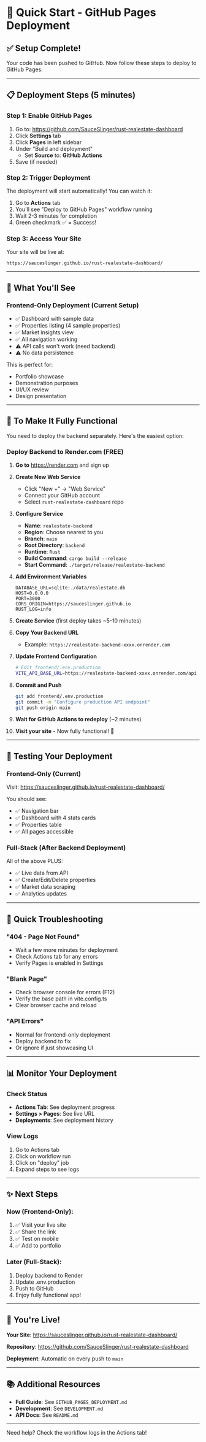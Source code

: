 # 🚀 Quick Start - GitHub Pages Deployment

## ✅ Setup Complete!

Your code has been pushed to GitHub. Now follow these steps to deploy to GitHub Pages:

---

## 📋 Deployment Steps (5 minutes)

### Step 1: Enable GitHub Pages
1. Go to: https://github.com/SauceSlinger/rust-realestate-dashboard
2. Click **Settings** tab
3. Click **Pages** in left sidebar
4. Under "Build and deployment"
   - Set **Source** to: **GitHub Actions**
5. Save (if needed)

### Step 2: Trigger Deployment
The deployment will start automatically! You can watch it:

1. Go to **Actions** tab
2. You'll see "Deploy to GitHub Pages" workflow running
3. Wait 2-3 minutes for completion
4. Green checkmark ✅ = Success!

### Step 3: Access Your Site
Your site will be live at:

```
https://sauceslinger.github.io/rust-realestate-dashboard/
```

---

## 🎯 What You'll See

### Frontend-Only Deployment (Current Setup)
- ✅ Dashboard with sample data
- ✅ Properties listing (4 sample properties)
- ✅ Market insights view
- ✅ All navigation working
- ⚠️ API calls won't work (need backend)
- ⚠️ No data persistence

This is perfect for:
- Portfolio showcase
- Demonstration purposes
- UI/UX review
- Design presentation

---

## 🔌 To Make It Fully Functional

You need to deploy the backend separately. Here's the easiest option:

### Deploy Backend to Render.com (FREE)

1. **Go to** https://render.com and sign up

2. **Create New Web Service**
   - Click "New +" → "Web Service"
   - Connect your GitHub account
   - Select `rust-realestate-dashboard` repo

3. **Configure Service**
   - **Name**: `realestate-backend`
   - **Region**: Choose nearest to you
   - **Branch**: `main`
   - **Root Directory**: `backend`
   - **Runtime**: `Rust`
   - **Build Command**: `cargo build --release`
   - **Start Command**: `./target/release/realestate-backend`

4. **Add Environment Variables**
   ```
   DATABASE_URL=sqlite:./data/realestate.db
   HOST=0.0.0.0
   PORT=3000
   CORS_ORIGIN=https://sauceslinger.github.io
   RUST_LOG=info
   ```

5. **Create Service** (first deploy takes ~5-10 minutes)

6. **Copy Your Backend URL**
   - Example: `https://realestate-backend-xxxx.onrender.com`

7. **Update Frontend Configuration**
   ```bash
   # Edit frontend/.env.production
   VITE_API_BASE_URL=https://realestate-backend-xxxx.onrender.com/api
   ```

8. **Commit and Push**
   ```bash
   git add frontend/.env.production
   git commit -m "Configure production API endpoint"
   git push origin main
   ```

9. **Wait for GitHub Actions to redeploy** (~2 minutes)

10. **Visit your site** - Now fully functional! 🎉

---

## 📱 Testing Your Deployment

### Frontend-Only (Current)
Visit: https://sauceslinger.github.io/rust-realestate-dashboard/

You should see:
- ✅ Navigation bar
- ✅ Dashboard with 4 stats cards
- ✅ Properties table
- ✅ All pages accessible

### Full-Stack (After Backend Deployment)
All of the above PLUS:
- ✅ Live data from API
- ✅ Create/Edit/Delete properties
- ✅ Market data scraping
- ✅ Analytics updates

---

## 🐛 Quick Troubleshooting

### "404 - Page Not Found"
- Wait a few more minutes for deployment
- Check Actions tab for any errors
- Verify Pages is enabled in Settings

### "Blank Page"
- Check browser console for errors (F12)
- Verify the base path in vite.config.ts
- Clear browser cache and reload

### "API Errors"
- Normal for frontend-only deployment
- Deploy backend to fix
- Or ignore if just showcasing UI

---

## 📊 Monitor Your Deployment

### Check Status
- **Actions Tab**: See deployment progress
- **Settings > Pages**: See live URL
- **Deployments**: See deployment history

### View Logs
1. Go to Actions tab
2. Click on workflow run
3. Click on "deploy" job
4. Expand steps to see logs

---

## ✨ Next Steps

### Now (Frontend-Only):
1. ✅ Visit your live site
2. ✅ Share the link
3. ✅ Test on mobile
4. ✅ Add to portfolio

### Later (Full-Stack):
1. Deploy backend to Render
2. Update .env.production
3. Push to GitHub
4. Enjoy fully functional app!

---

## 🎉 You're Live!

**Your Site**: https://sauceslinger.github.io/rust-realestate-dashboard/

**Repository**: https://github.com/SauceSlinger/rust-realestate-dashboard

**Deployment**: Automatic on every push to `main`

---

## 📚 Additional Resources

- **Full Guide**: See `GITHUB_PAGES_DEPLOYMENT.md`
- **Development**: See `DEVELOPMENT.md`
- **API Docs**: See `README.md`

---

Need help? Check the workflow logs in the Actions tab!
